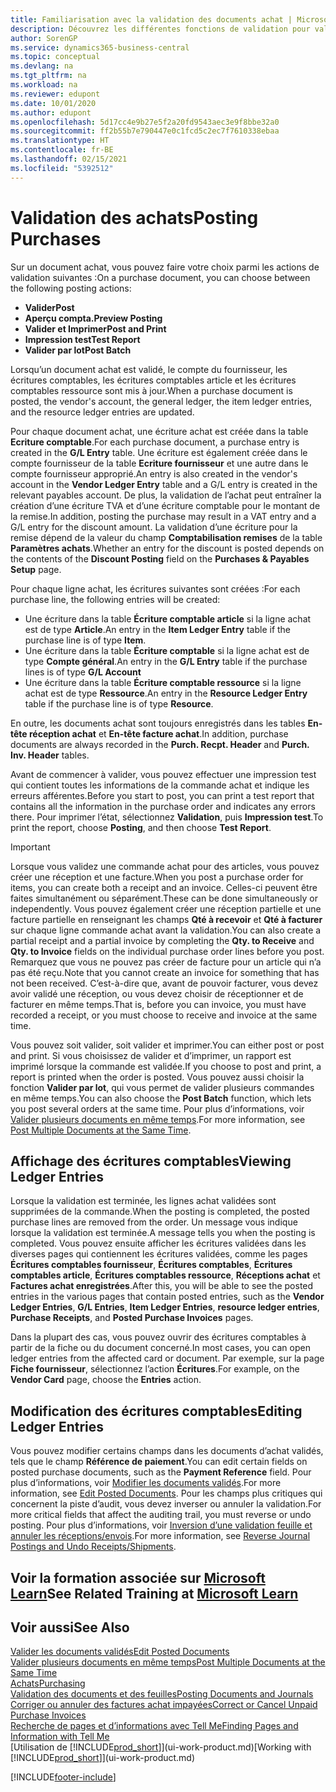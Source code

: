 ```yaml
---
title: Familiarisation avec la validation des documents achat | Microsoft Docs
description: Découvrez les différentes fonctions de validation pour valider les documents achat et comment mettre à jour les documents validés.
author: SorenGP
ms.service: dynamics365-business-central
ms.topic: conceptual
ms.devlang: na
ms.tgt_pltfrm: na
ms.workload: na
ms.reviewer: edupont
ms.date: 10/01/2020
ms.author: edupont
ms.openlocfilehash: 5d17cc4e9b27e5f2a20fd9543aec3e9f8bbe32a0
ms.sourcegitcommit: ff2b55b7e790447e0c1fcd5c2ec7f7610338ebaa
ms.translationtype: HT
ms.contentlocale: fr-BE
ms.lasthandoff: 02/15/2021
ms.locfileid: "5392512"
---
```

# <a name="posting-purchases"></a><span data-ttu-id="c7efb-103">Validation des achats</span><span class="sxs-lookup"><span data-stu-id="c7efb-103">Posting Purchases</span></span>
<span data-ttu-id="c7efb-104">Sur un document achat, vous pouvez faire votre choix parmi les actions de validation suivantes :</span><span class="sxs-lookup"><span data-stu-id="c7efb-104">On a purchase document, you can choose between the following posting actions:</span></span>

* <span data-ttu-id="c7efb-105">**Valider**</span><span class="sxs-lookup"><span data-stu-id="c7efb-105">**Post**</span></span>
* <span data-ttu-id="c7efb-106">**Aperçu compta.**</span><span class="sxs-lookup"><span data-stu-id="c7efb-106">**Preview Posting**</span></span>
* <span data-ttu-id="c7efb-107">**Valider et Imprimer**</span><span class="sxs-lookup"><span data-stu-id="c7efb-107">**Post and Print**</span></span>
* <span data-ttu-id="c7efb-108">**Impression test**</span><span class="sxs-lookup"><span data-stu-id="c7efb-108">**Test Report**</span></span>
* <span data-ttu-id="c7efb-109">**Valider par lot**</span><span class="sxs-lookup"><span data-stu-id="c7efb-109">**Post Batch**</span></span>

<span data-ttu-id="c7efb-110">Lorsqu’un document achat est validé, le compte du fournisseur, les écritures comptables, les écritures comptables article et les écritures comptables ressource sont mis à jour.</span><span class="sxs-lookup"><span data-stu-id="c7efb-110">When a purchase document is posted, the vendor's account, the general ledger, the item ledger entries, and the resource ledger entries  are updated.</span></span>

<span data-ttu-id="c7efb-111">Pour chaque document achat, une écriture achat est créée dans la table **Ecriture comptable**.</span><span class="sxs-lookup"><span data-stu-id="c7efb-111">For each purchase document, a purchase entry is created in the **G/L Entry** table.</span></span> <span data-ttu-id="c7efb-112">Une écriture est également créée dans le compte fournisseur de la table **Ecriture fournisseur** et une autre dans le compte fournisseur approprié.</span><span class="sxs-lookup"><span data-stu-id="c7efb-112">An entry is also created in the vendor's account in the **Vendor Ledger Entry** table and a G/L entry is created in the relevant payables account.</span></span> <span data-ttu-id="c7efb-113">De plus, la validation de l’achat peut entraîner la création d’une écriture TVA et d’une écriture comptable pour le montant de la remise.</span><span class="sxs-lookup"><span data-stu-id="c7efb-113">In addition, posting the purchase may result in a VAT entry and a G/L entry for the discount amount.</span></span> <span data-ttu-id="c7efb-114">La validation d’une écriture pour la remise dépend de la valeur du champ **Comptabilisation remises** de la table **Paramètres achats**.</span><span class="sxs-lookup"><span data-stu-id="c7efb-114">Whether an entry for the discount is posted depends on the contents of the **Discount Posting** field on the **Purchases & Payables Setup** page.</span></span>

<span data-ttu-id="c7efb-115">Pour chaque ligne achat, les écritures suivantes sont créées :</span><span class="sxs-lookup"><span data-stu-id="c7efb-115">For each purchase line, the following entries will be created:</span></span>
- <span data-ttu-id="c7efb-116">Une écriture dans la table **Écriture comptable article** si la ligne achat est de type **Article**.</span><span class="sxs-lookup"><span data-stu-id="c7efb-116">An entry in the **Item Ledger Entry** table if the purchase line is of type **Item**.</span></span>
- <span data-ttu-id="c7efb-117">Une écriture dans la table **Écriture comptable** si la ligne achat est de type **Compte général**.</span><span class="sxs-lookup"><span data-stu-id="c7efb-117">An entry in the **G/L Entry** table if the purchase lines is of type **G/L Account**</span></span>
- <span data-ttu-id="c7efb-118">Une écriture dans la table **Écriture comptable ressource** si la ligne achat est de type **Ressource**.</span><span class="sxs-lookup"><span data-stu-id="c7efb-118">An entry in the **Resource Ledger Entry** table if the purchase line is of type **Resource**.</span></span>

<span data-ttu-id="c7efb-119">En outre, les documents achat sont toujours enregistrés dans les tables **En-tête réception achat** et **En-tête facture achat**.</span><span class="sxs-lookup"><span data-stu-id="c7efb-119">In addition, purchase documents are always recorded in the **Purch. Recpt. Header** and **Purch. Inv. Header** tables.</span></span>

<span data-ttu-id="c7efb-120">Avant de commencer à valider, vous pouvez effectuer une impression test qui contient toutes les informations de la commande achat et indique les erreurs afférentes.</span><span class="sxs-lookup"><span data-stu-id="c7efb-120">Before you start to post, you can print a test report that contains all the information in the purchase order and indicates any errors there.</span></span> <span data-ttu-id="c7efb-121">Pour imprimer l’état, sélectionnez **Validation**, puis **Impression test**.</span><span class="sxs-lookup"><span data-stu-id="c7efb-121">To print the report, choose **Posting**, and then choose **Test Report**.</span></span>

> [!IMPORTANT]  
>   <span data-ttu-id="c7efb-122">Lorsque vous validez une commande achat pour des articles, vous pouvez créer une réception et une facture.</span><span class="sxs-lookup"><span data-stu-id="c7efb-122">When you post a purchase order for items, you can create both a receipt and an invoice.</span></span> <span data-ttu-id="c7efb-123">Celles-ci peuvent être faites simultanément ou séparément.</span><span class="sxs-lookup"><span data-stu-id="c7efb-123">These can be done simultaneously or independently.</span></span> <span data-ttu-id="c7efb-124">Vous pouvez également créer une réception partielle et une facture partielle en renseignant les champs **Qté à recevoir** et **Qté à facturer** sur chaque ligne commande achat avant la validation.</span><span class="sxs-lookup"><span data-stu-id="c7efb-124">You can also create a partial receipt and a partial invoice by completing the **Qty. to Receive** and **Qty. to Invoice** fields on the individual purchase order lines before you post.</span></span> <span data-ttu-id="c7efb-125">Remarquez que vous ne pouvez pas créer de facture pour un article qui n’a pas été reçu.</span><span class="sxs-lookup"><span data-stu-id="c7efb-125">Note that you cannot create an invoice for something that has not been received.</span></span> <span data-ttu-id="c7efb-126">C’est-à-dire que, avant de pouvoir facturer, vous devez avoir validé une réception, ou vous devez choisir de réceptionner et de facturer en même temps.</span><span class="sxs-lookup"><span data-stu-id="c7efb-126">That is, before you can invoice, you must have recorded a receipt, or you must choose to receive and invoice at the same time.</span></span>

<span data-ttu-id="c7efb-127">Vous pouvez soit valider, soit valider et imprimer.</span><span class="sxs-lookup"><span data-stu-id="c7efb-127">You can either post or post and print.</span></span> <span data-ttu-id="c7efb-128">Si vous choisissez de valider et d’imprimer, un rapport est imprimé lorsque la commande est validée.</span><span class="sxs-lookup"><span data-stu-id="c7efb-128">If you choose to post and print, a report is printed when the order is posted.</span></span> <span data-ttu-id="c7efb-129">Vous pouvez aussi choisir la fonction **Valider par lot**, qui vous permet de valider plusieurs commandes en même temps.</span><span class="sxs-lookup"><span data-stu-id="c7efb-129">You can also choose the **Post Batch** function, which lets you post several orders at the same time.</span></span> <span data-ttu-id="c7efb-130">Pour plus d’informations, voir [Valider plusieurs documents en même temps](ui-batch-posting.md).</span><span class="sxs-lookup"><span data-stu-id="c7efb-130">For more information, see [Post Multiple Documents at the Same Time](ui-batch-posting.md).</span></span>

## <a name="viewing-ledger-entries"></a><span data-ttu-id="c7efb-131">Affichage des écritures comptables</span><span class="sxs-lookup"><span data-stu-id="c7efb-131">Viewing Ledger Entries</span></span>
<span data-ttu-id="c7efb-132">Lorsque la validation est terminée, les lignes achat validées sont supprimées de la commande.</span><span class="sxs-lookup"><span data-stu-id="c7efb-132">When the posting is completed, the posted purchase lines are removed from the order.</span></span> <span data-ttu-id="c7efb-133">Un message vous indique lorsque la validation est terminée.</span><span class="sxs-lookup"><span data-stu-id="c7efb-133">A message tells you when the posting is completed.</span></span> <span data-ttu-id="c7efb-134">Vous pouvez ensuite afficher les écritures validées dans les diverses pages qui contiennent les écritures validées, comme les pages **Écritures comptables fournisseur**, **Écritures comptables**, **Écritures comptables article**, **Écritures comptables ressource**, **Réceptions achat** et **Factures achat enregistrées**.</span><span class="sxs-lookup"><span data-stu-id="c7efb-134">After this, you will be able to see the posted entries in the various pages that contain posted entries, such as the **Vendor Ledger Entries**, **G/L Entries**, **Item Ledger Entries**, **resource ledger entries**, **Purchase Receipts**, and **Posted Purchase Invoices** pages.</span></span>

<span data-ttu-id="c7efb-135">Dans la plupart des cas, vous pouvez ouvrir des écritures comptables à partir de la fiche ou du document concerné.</span><span class="sxs-lookup"><span data-stu-id="c7efb-135">In most cases, you can open ledger entries from the affected card or document.</span></span> <span data-ttu-id="c7efb-136">Par exemple, sur la page **Fiche fournisseur**, sélectionnez l’action **Écritures**.</span><span class="sxs-lookup"><span data-stu-id="c7efb-136">For example, on the **Vendor Card** page, choose the **Entries** action.</span></span>

## <a name="editing-ledger-entries"></a><span data-ttu-id="c7efb-137">Modification des écritures comptables</span><span class="sxs-lookup"><span data-stu-id="c7efb-137">Editing Ledger Entries</span></span>
<span data-ttu-id="c7efb-138">Vous pouvez modifier certains champs dans les documents d’achat validés, tels que le champ **Référence de paiement**.</span><span class="sxs-lookup"><span data-stu-id="c7efb-138">You can edit certain fields on posted purchase documents, such as the **Payment Reference** field.</span></span> <span data-ttu-id="c7efb-139">Pour plus d’informations, voir [Modifier les documents validés](across-edit-posted-document.md).</span><span class="sxs-lookup"><span data-stu-id="c7efb-139">For more information, see [Edit Posted Documents](across-edit-posted-document.md).</span></span> <span data-ttu-id="c7efb-140">Pour les champs plus critiques qui concernent la piste d’audit, vous devez inverser ou annuler la validation.</span><span class="sxs-lookup"><span data-stu-id="c7efb-140">For more critical fields that affect the auditing trail, you must reverse or undo posting.</span></span> <span data-ttu-id="c7efb-141">Pour plus d’informations, voir [Inversion d’une validation feuille et annuler les réceptions/envois](finance-how-reverse-journal-posting.md).</span><span class="sxs-lookup"><span data-stu-id="c7efb-141">For more information, see [Reverse Journal Postings and Undo Receipts/Shipments](finance-how-reverse-journal-posting.md).</span></span>

## <a name="see-related-training-at-microsoft-learn"></a><span data-ttu-id="c7efb-142">Voir la formation associée sur [Microsoft Learn](/learn/modules/receive-invoice-dynamics-d365-business-central/index)</span><span class="sxs-lookup"><span data-stu-id="c7efb-142">See Related Training at [Microsoft Learn](/learn/modules/receive-invoice-dynamics-d365-business-central/index)</span></span>

## <a name="see-also"></a><span data-ttu-id="c7efb-143">Voir aussi</span><span class="sxs-lookup"><span data-stu-id="c7efb-143">See Also</span></span>
[<span data-ttu-id="c7efb-144">Valider les documents validés</span><span class="sxs-lookup"><span data-stu-id="c7efb-144">Edit Posted Documents</span></span>](across-edit-posted-document.md)  
[<span data-ttu-id="c7efb-145">Valider plusieurs documents en même temps</span><span class="sxs-lookup"><span data-stu-id="c7efb-145">Post Multiple Documents at the Same Time</span></span>](ui-batch-posting.md)  
[<span data-ttu-id="c7efb-146">Achats</span><span class="sxs-lookup"><span data-stu-id="c7efb-146">Purchasing</span></span>](purchasing-manage-purchasing.md)  
[<span data-ttu-id="c7efb-147">Validation des documents et des feuilles</span><span class="sxs-lookup"><span data-stu-id="c7efb-147">Posting Documents and Journals</span></span>](ui-post-documents-journals.md)  
[<span data-ttu-id="c7efb-148">Corriger ou annuler des factures achat impayées</span><span class="sxs-lookup"><span data-stu-id="c7efb-148">Correct or Cancel Unpaid Purchase Invoices</span></span>](purchasing-how-correct-cancel-unpaid-purchase-invoices.md)  
[<span data-ttu-id="c7efb-149">Recherche de pages et d’informations avec Tell Me</span><span class="sxs-lookup"><span data-stu-id="c7efb-149">Finding Pages and Information with Tell Me</span></span>](ui-search.md)  
<span data-ttu-id="c7efb-150">[Utilisation de [!INCLUDE[prod_short](includes/prod_short.md)]](ui-work-product.md)</span><span class="sxs-lookup"><span data-stu-id="c7efb-150">[Working with [!INCLUDE[prod_short](includes/prod_short.md)]](ui-work-product.md)</span></span>


[!INCLUDE[footer-include](includes/footer-banner.md)]